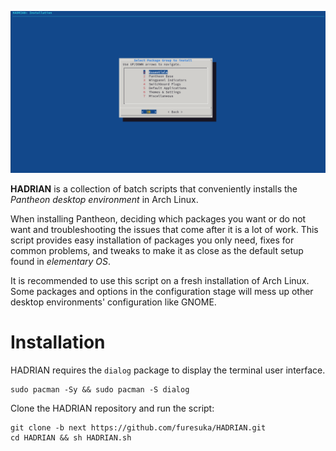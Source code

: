 ![](https://github.com/furesuka/HADRIAN/blob/7ead8527628a195faff6003d4c9d7a82051ecb91/Screenshots/installation_stage.png)

**HADRIAN** is a collection of batch scripts that conveniently installs the *Pantheon desktop environment* in Arch Linux.

When installing Pantheon, deciding which packages you want or do not want and troubleshooting the issues that come after it is a lot of work. This script provides easy installation of packages you only need, fixes for common problems, and tweaks to make it as close as the default setup found in *elementary OS*.

It is recommended to use this script on a fresh installation of Arch Linux. Some packages and options in the configuration stage will mess up other desktop environments' configuration like GNOME.

# Installation

HADRIAN requires the `dialog` package to display the terminal user interface.

```
sudo pacman -Sy && sudo pacman -S dialog
```

Clone the HADRIAN repository and run the script:

```
git clone -b next https://github.com/furesuka/HADRIAN.git
cd HADRIAN && sh HADRIAN.sh
```
